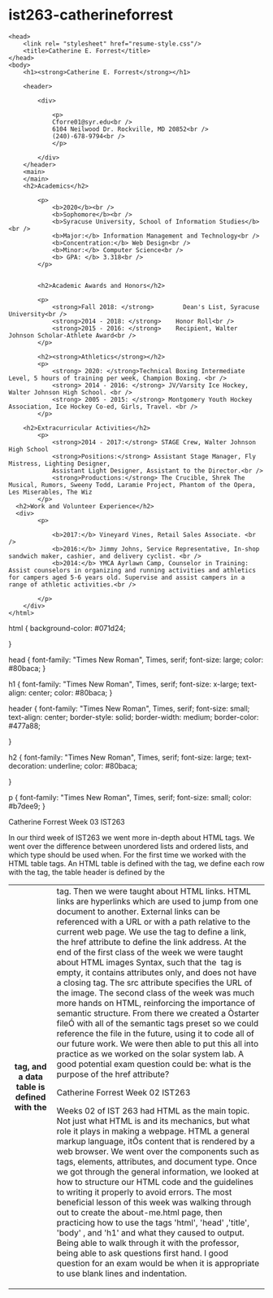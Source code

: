 # ist263-catherineforrest

<!doctype html>
<html lang="en">

    <head>
        <link rel= "stylesheet" href="resume-style.css"/>
	    <title>Catherine E. Forrest</title>
    </head>
    <body>
        <h1><strong>Catherine E. Forrest</strong></h1>
  
        <header>
            
            <div>

                <p>
                Cforre01@syr.edu<br />
                6104 Neilwood Dr. Rockville, MD 20852<br />
                (240)-678-9794<br />
                </p>

            </div>
        </header>
        <main>
        </main>
        <h2>Academics</h2>

            <p> 
                <b>2020</b><br />
                <b>Sophomore</b><br />
                <b>Syracuse University, School of Information Studies</b><br />
                <b>Major:</b> Information Management and Technology<br />
                <b>Concentration:</b> Web Design<br />
                <b>Minor:</b> Computer Science<br />
                <b> GPA: </b> 3.318<br />
            </p>

			
            <h2>Academic Awards and Honors</h2>

            <p> 
                <strong>Fall 2018: </strong>        Dean's List, Syracuse University<br />
                <strong>2014 - 2018: </strong>	  Honor Roll<br />
                <strong>2015 - 2016: </strong>	  Recipient, Walter Johnson Scholar-Athlete Award<br />
            </p>

            <h2><strong>Athletics</strong></h2>
            <p>
                <strong> 2020: </strong>Technical Boxing Intermediate Level, 5 hours of training per week, Champion Boxing. <br />
                <strong> 2014 - 2016: </strong>	JV/Varsity Ice Hockey, Walter Johnson High School. <br />	
                <strong> 2005 - 2015: </strong>	Montgomery Youth Hockey Association, Ice Hockey Co-ed, Girls, Travel. <br />
            </p>

        <h2>Extracurricular Activities</h2>
            <p>
                <strong>2014 - 2017:</strong> STAGE Crew, Walter Johnson High School
                <strong>Positions:</strong> Assistant Stage Manager, Fly Mistress, Lighting Designer, 
                Assistant Light Designer, Assistant to the Director.<br />
                <strong>Productions:</strong> The Crucible, Shrek The Musical, Rumors, Sweeny Todd, Laramie Project, Phantom of the Opera, Les Miserables, The Wiz 
            </p>
      <h2>Work and Volunteer Experience</h2>
      <div>
            <p>
            
                <b>2017:</b> Vineyard Vines, Retail Sales Associate. <br />
                <b>2016:</b> Jimmy Johns, Service Representative, In-shop sandwich maker, cashier, and delivery cyclist. <br />
                <b>2014:</b> YMCA Ayrlawn Camp, Counselor in Training: Assist counselors in organizing and running activities and athletics for campers aged 5-6 years old. Supervise and assist campers in a range of athletic activities.<br />
                
            </p>
        </div>
    </html>







html {
    background-color: #071d24;

}

head {
    font-family: "Times New Roman", Times, serif;
    font-size: large;
    color: #80baca;
}

h1 {
    font-family: "Times New Roman", Times, serif;
    font-size: x-large;
    text-align: center;
    color: #80baca;
}

header {
    font-family: "Times New Roman", Times, serif;
    font-size: small;
    text-align: center;
    border-style: solid;
    border-width: medium;
    border-color: #477a88;
    
}

h2 {
    font-family: "Times New Roman", Times, serif;
    font-size: large;
    text-decoration: underline;
    color: #80baca;


}

p {
    font-family: "Times New Roman", Times, serif;
    font-size: small;
    color: #b7dee9;
}





























Catherine Forrest
Week 03
IST263

In our third week of IST263 we went more in-depth about HTML tags. We went over the difference between unordered lists and ordered lists, and which type should be used when. For the first time we worked with the HTML table tags. An HTML table is defined with the <table> tag, we define each row with the <tr> tag, the table header is defined by the <th> tag, and a data table is defined with the <td> tag. Then we were taught about HTML links. HTML links are hyperlinks which are used to jump from one document to another. External links can be referenced with a URL or with a path relative to the current web page. We use the <a> tag to define a link, the href attribute to define the link address. At the end of the first class of the week we were taught about HTML images Syntax, such that the <img> tag is empty, it contains attributes only, and does not have a closing tag. The src attribute specifies the URL of the image. The second class of the week was much more hands on HTML, reinforcing the importance of semantic structure. From there we created a Òstarter fileÓ with all of the semantic tags preset so we could reference the file in the future, using it to code all of our future work. We were then able to put this all into practice as we worked on the solar system lab. A good potential exam question could be: what is the purpose of the href attribute? 




Catherine Forrest
Week 02
IST263

Weeks 02 of IST 263 had HTML as the main topic. Not just what HTML is and its mechanics, but what role it plays in making a webpage. HTML a general markup language, itÕs content that is rendered by a web browser. We went over the components such as tags, elements, attributes, and document type. Once we got through the general information, we looked at how to structure our HTML code and the guidelines to writing it properly to avoid errors. The most beneficial lesson of this week was walking through out to create the about-me.html page, then practicing how to use the tags 'html', 'head' ,'title', 'body' , and 'h1' and what they caused to output. Being able to walk through it with the professor, being able to ask questions first hand. I good question for an exam would be when it is appropriate to use blank lines and indentation.  


